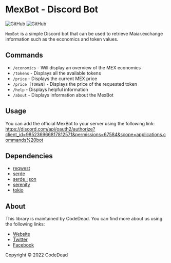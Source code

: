 # MexBot - Discord Bot

![GitHub](https://img.shields.io/badge/language-Rust-green)
![GitHub](https://img.shields.io/github/license/CodeDead/mexbot)

`MexBot` is a simple Discord bot that can be used to retrieve Maiar.exchange information such as the economics and token values.

## Commands

* `/economics` - Will display an overview of the MEX economics
* `/tokens` - Displays all the available tokens
* `/price` - Displays the current MEX price
* `/price [TOKEN]` - Displays the price of the requested token
* `/help` - Displays helpful information
* `/about` - Displays information about the MexBot

## Usage

You can add the official MexBot to your server using the following link:  
https://discord.com/api/oauth2/authorize?client_id=985236966817812571&permissions=67584&scope=applications.commands%20bot

## Dependencies

* [reqwest](https://crates.io/crates/reqwest)
* [serde](https://crates.io/crates/serde)
* [serde_json](https://crates.io/crates/serde_json)
* [serenity](https://crates.io/crates/serenity)
* [tokio](https://crates.io/crates/tokio)

## About

This library is maintained by CodeDead. You can find more about us using the following links:

* [Website](https://codedead.com)
* [Twitter](https://twitter.com/C0DEDEAD)
* [Facebook](https://facebook.com/deadlinecodedead)

Copyright © 2022 CodeDead
